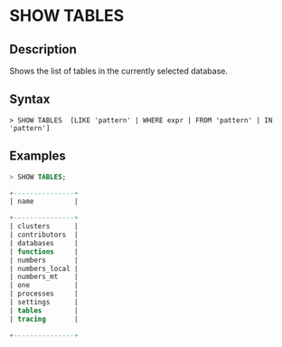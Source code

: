 # **SHOW TABLES**

## **Description**

Shows the list of tables in the currently selected database.

## **Syntax**

```
> SHOW TABLES  [LIKE 'pattern' | WHERE expr | FROM 'pattern' | IN 'pattern']
```

## **Examples**

```sql
> SHOW TABLES;

+---------------+
| name          |

+---------------+
| clusters      |
| contributors  |
| databases     |
| functions     |
| numbers       |
| numbers_local |
| numbers_mt    |
| one           |
| processes     |
| settings      |
| tables        |
| tracing       |

+---------------+
```

